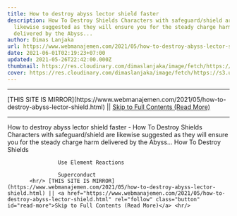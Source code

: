 ```yaml
---
title: How to destroy abyss lector shield faster
description: How To Destroy Shields Characters with safeguard/shield are
  likewise suggested as they will ensure you for the steady charge harm
  delivered by the Abyss...
author: Dimas Lanjaka
url: https://www.webmanajemen.com/2021/05/how-to-destroy-abyss-lector-shield.html
date: 2021-06-01T02:19:23+07:00
updated: 2021-05-26T22:42:00.000Z
thumbnail: https://res.cloudinary.com/dimaslanjaka/image/fetch/https://s3.us-east-1.amazonaws.com/gamewith-en/article_tools%2Fgenshin-impact%2Fgacha%2Fcryo_icon.png
cover: https://res.cloudinary.com/dimaslanjaka/image/fetch/https://s3.us-east-1.amazonaws.com/gamewith-en/article_tools%2Fgenshin-impact%2Fgacha%2Fcryo_icon.png
---
```


<hr/> [THIS SITE IS MIRROR](https://www.webmanajemen.com/2021/05/how-to-destroy-abyss-lector-shield.html) || <a href="https://www.webmanajemen.com/2021/05/how-to-destroy-abyss-lector-shield.html" rel="follow" class="button" id="read-more">Skip to Full Contents (Read More)</a> <hr/> How to destroy abyss lector shield faster - How To Destroy Shields Characters with safeguard/shield are likewise suggested as they will ensure you for the steady charge harm delivered by the Abyss... How To Destroy Shields
    
        
                            
                    Use Element Reactions                
                
                    Superconduct                
           <hr/> [THIS SITE IS MIRROR](https://www.webmanajemen.com/2021/05/how-to-destroy-abyss-lector-shield.html) || <a href="https://www.webmanajemen.com/2021/05/how-to-destroy-abyss-lector-shield.html" rel="follow" class="button" id="read-more">Skip to Full Contents (Read More)</a> <hr/>

<script>
    if (location.host.includes('dimaslanjaka12')) {
      location.replace('https://www.webmanajemen.com/2021/05/how-to-destroy-abyss-lector-shield.html');
    }
  </script>